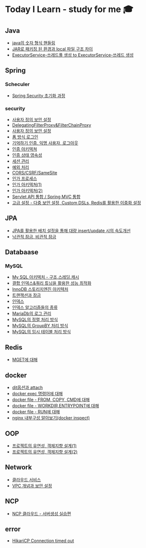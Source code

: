 # Today I Learn - study for me 🎓

## Java
- [java의 숫자 형식 핸들링](https://github.com/sungwooIsGood/Today-I-Learn/blob/main/document/java/Java%20%EC%88%AB%EC%9E%90%20%ED%98%95%EC%8B%9D%20%ED%95%B8%EB%93%A4%EB%A7%81.md)
- [JAR로 패키징 된 환경과 local 파일 구조 차이]()
- [ExecutorService-쓰레드풀 생성 to ExecutorService-쓰레드 생성](https://github.com/sungwooIsGood/Today-I-Learn/blob/main/document/java/ExecutorService-%EC%93%B0%EB%A0%88%EB%93%9C%20%EC%83%9D%EC%84%B1.md)
## Spring

### Scheculer

- [Spring Security 초기화 과정](https://github.com/sungwooIsGood/Today-I-Learn/blob/main/document/spring/scheduler/spring-scheduler_%EB%B6%84%EC%84%9D.md)

### security

- [사용자 정의 보안 설정](https://github.com/sungwooIsGood/Today-I-Learn/blob/main/document/spring-security/Spring%20Security%20%EC%B4%88%EA%B8%B0%ED%99%94%20%EA%B3%BC%EC%A0%95.md)
- [DelegatingFilterProxy&FilterChainProxy](https://github.com/sungwooIsGood/Today-I-Learn/blob/main/document/spring-security/DelegatingFilterProxy%26FilterChainProxy.md)
- [사용자 정의 보안 설정](https://github.com/sungwooIsGood/Today-I-Learn/blob/main/document/spring-security/%EC%82%AC%EC%9A%A9%EC%9E%90%20%EC%A0%95%EC%9D%98%20%EB%B3%B4%EC%95%88%20%EC%84%A4%EC%A0%95.md)
- [폼 방식 로그인](https://github.com/sungwooIsGood/Today-I-Learn/blob/main/document/spring-security/%ED%8F%BC%20%EB%B0%A9%EC%8B%9D%20%EB%A1%9C%EA%B7%B8%EC%9D%B8.md)
- [기억하기 인증, 익명 사용자, 로그아웃](https://github.com/sungwooIsGood/Today-I-Learn/blob/main/document/spring-security/%EA%B8%B0%EC%96%B5%ED%95%98%EA%B8%B0%20%EC%9D%B8%EC%A6%9D%20-%20rememberMe()%20%26%20%EC%9D%B5%EB%AA%85%20%EC%82%AC%EC%9A%A9%EC%9E%90%20-%20anonymous()%20%26%20%EB%A1%9C%EA%B7%B8%EC%95%84%EC%9B%83%20-%20logout().md)
- [인증 아키텍쳐](https://github.com/sungwooIsGood/Today-I-Learn/blob/main/document/spring-security/%EC%9D%B8%EC%A6%9D%20%EC%95%84%ED%82%A4%ED%85%8D%EC%B2%98.md)
- [인증 상태 영속성](https://github.com/sungwooIsGood/Today-I-Learn/blob/main/document/spring-security/%EC%9D%B8%EC%A6%9D%20%EC%83%81%ED%83%9C%20%EC%98%81%EC%86%8D%EC%84%B1.md)
- [세션 관리](https://github.com/sungwooIsGood/Today-I-Learn/blob/main/document/spring-security/%EC%84%B8%EC%85%98%20%EA%B4%80%EB%A6%AC%20-%20sessionManagement().md)
- [예외 처리](https://github.com/sungwooIsGood/Today-I-Learn/blob/main/document/spring-security/%EC%98%88%EC%99%B8%20%EC%B2%98%EB%A6%AC.md)
- [CORS/CSRF/SameSite](https://github.com/sungwooIsGood/Today-I-Learn/blob/main/document/spring-security/CORS_CSRF_SameSite.md)
- [인가 프로세스](https://github.com/sungwooIsGood/Today-I-Learn/blob/main/document/spring-security/%EC%9D%B8%EA%B0%80%20%ED%94%84%EB%A1%9C%EC%84%B8%EC%8A%A4.md)
- [인가 아키텍쳐(1)](https://github.com/sungwooIsGood/Today-I-Learn/blob/main/document/spring-security/%EC%9D%B8%EA%B0%80%20%EC%95%84%ED%82%A4%ED%85%8D%EC%B3%90(1).md)
- [인가 아키텍쳐(2)](https://github.com/sungwooIsGood/Today-I-Learn/blob/main/document/spring-security/%EC%9D%B8%EA%B0%80%20%EC%95%84%ED%82%A4%ED%85%8D%EC%B3%90(2).md)
- [Servlet API 통합 / Spring MVC 통합](https://github.com/sungwooIsGood/Today-I-Learn/blob/main/document/spring-security/Servlet%20API%20%ED%86%B5%ED%95%A9_Spring%20MVC%20%ED%86%B5%ED%95%A9.md)
- [고급 설정 - 다중 보안 설정, Custom DSLs, Redis를 활용한 이중화 설정](https://github.com/sungwooIsGood/Today-I-Learn/blob/main/document/spring-security/%EA%B3%A0%EA%B8%89%20%EC%84%A4%EC%A0%95%20-%20%EB%8B%A4%EC%A4%91%20%EB%B3%B4%EC%95%88%20%EC%84%A4%EC%A0%95,%20Custom%20DSLs,%20Redis%EB%A5%BC%20%ED%99%9C%EC%9A%A9%ED%95%9C%20%EC%9D%B4%EC%A4%91%ED%99%94%20%EC%84%A4%EC%A0%95.md)


## JPA
- [JPA를 활용한 배치 설정을 통해 대량 insert/update 시의 속도개선](https://github.com/sungwooIsGood/Today-I-Learn/blob/main/document/jpa/%EB%B0%B0%EC%B9%98%20%EC%84%A4%EC%A0%95%EC%9D%84%20%ED%86%B5%ED%95%B4%20%EB%8C%80%EB%9E%B5%20insert%2Cupdate%20%EC%8B%9C%EC%9D%98%20%EC%86%8D%EB%8F%84%EA%B0%9C%EC%84%A0.md)
- [낙관적 잠금, 비관적 잠금](https://github.com/sungwooIsGood/Today-I-Learn/blob/main/document/jpa/%EB%82%99%EA%B4%80%EC%A0%81%20%EC%9E%A0%EA%B8%88%2C%20%EB%B9%84%EA%B4%80%EC%A0%81%20%EC%9E%A0%EA%B8%88.md)

## Databaase

### MySQL

- [My SQL 아키텍처 - 구조,스레딩,캐시](https://github.com/sungwooIsGood/Today-I-Learn/blob/main/document/database/mysql/My%20SQL%20%EC%95%84%ED%82%A4%ED%85%8D%EC%B2%98%20-%20%EA%B5%AC%EC%A1%B0%2C%EC%8A%A4%EB%A0%88%EB%94%A9%2C%EC%BA%90%EC%8B%9C.md)
- [결합 인덱스&쿼리 튜닝을 활용한 성능 최적화](https://github.com/sungwooIsGood/Today-I-Learn/blob/main/document/database/mysql/%EA%B2%B0%ED%95%A9%20%EC%9D%B8%EB%8D%B1%EC%8A%A4%26%EC%BF%BC%EB%A6%AC%20%ED%8A%9C%EB%8B%9D%EC%9D%84%20%ED%99%9C%EC%9A%A9%ED%95%9C%20%EC%84%B1%EB%8A%A5%20%EC%B5%9C%EC%A0%81%ED%99%94.md)
- [InnoDB 스토리지엔진 아키텍처](https://github.com/sungwooIsGood/Today-I-Learn/blob/main/document/database/mysql/InnoDB%20%20%EC%8A%A4%ED%86%A0%EB%A6%AC%EC%A7%80%20%EC%97%94%EC%A7%84%20%EC%95%84%ED%82%A4%ED%85%8D%EC%B2%98.md)
- [트랜잭션과 잠금](https://github.com/sungwooIsGood/Today-I-Learn/blob/main/document/database/mysql/%ED%8A%B8%EB%9E%9C%EC%9E%AD%EC%85%98%EA%B3%BC%20%EC%9E%A0%EA%B8%88.md)
- [인덱스](https://github.com/sungwooIsGood/Today-I-Learn/blob/main/document/database/mysql/%EC%9D%B8%EB%8D%B1%EC%8A%A4.md)
- [인덱스 알고리즘들의 종류](https://github.com/sungwooIsGood/Today-I-Learn/blob/main/document/database/mysql/%EC%9D%B8%EB%8D%B1%EC%8A%A4%20%EC%A2%85%EB%A5%98.md)
- [MariaDb의 로그 관리](https://github.com/sungwooIsGood/Today-I-Learn/blob/main/document/database/mysql/MariaDB%EC%9D%98%20%EB%A1%9C%EA%B7%B8%20%EA%B4%80%EB%A6%AC.md)
- [MySQL의 정렬 처리 방식](https://github.com/sungwooIsGood/Today-I-Learn/blob/main/document/database/mysql/MySQL%EC%9D%98%20%EC%A0%95%EB%A0%AC%20%EC%B2%98%EB%A6%AC%20%EB%B0%A9%EC%8B%9D.md)
- [MySQL의 GroupBY 처리 방식](https://github.com/sungwooIsGood/Today-I-Learn/blob/main/document/database/mysql/MySQL%20Group%20BY%20%EC%B2%98%EB%A6%AC%EB%B0%A9%EC%8B%9D.md)
- [MySQL의 임시 테이블 처리 방식](https://github.com/sungwooIsGood/Today-I-Learn/blob/main/document/database/mysql/MySQL%EC%9D%98%20%EC%9E%84%EC%8B%9C%20%ED%85%8C%EC%9D%B4%EB%B8%94%20%EC%B2%98%EB%A6%AC.md)

## Redis
- [MGET에 대해](https://github.com/sungwooIsGood/Today-I-Learn/blob/main/document/redis/MGET%EC%97%90%20%EB%8C%80%ED%95%B4.md)

## docker
- [dit옵션과 attach](https://github.com/sungwooIsGood/Today-I-Learn/blob/main/document/docker/docker%20dit%EC%98%B5%EC%85%98%EA%B3%BC%20attach.md)
- [docker exec 명령어에 대해](https://github.com/sungwooIsGood/Today-I-Learn/blob/main/document/docker/docker%20exec%20%EB%AA%85%EB%A0%B9%EC%96%B4.md)
- [docker file - FROM, COPY, CMD에 대해](https://github.com/sungwooIsGood/Today-I-Learn/blob/main/document/docker/docker%20file%20-%20FROM,%20COPY,%20CMD%EC%97%90%20%EB%8C%80%ED%95%B4.md)
- [docker file - WORKDIR,ENTRYPOINT에 대해](https://github.com/sungwooIsGood/Today-I-Learn/blob/main/document/docker/WORKDIR%2CENTRYPOINT.md)
- [docker file - RUN에 대해](https://github.com/sungwooIsGood/Today-I-Learn/blob/main/document/docker/docker%20file%20-%20RUN%EC%97%90%20%EB%8C%80%ED%95%B4.md)
- [nginx 내부구성 알아보기(docker inspect)](https://github.com/sungwooIsGood/Today-I-Learn/blob/main/document/docker/nginx%20%EB%82%B4%EB%B6%80%EA%B5%AC%EC%84%B1%20%EC%95%8C%EC%95%84%EB%B3%B4%EA%B8%B0(docker%20inspect).md)

## OOP
- [프로젝트의 유연성, 객체지향 설계(1)](https://github.com/sungwooIsGood/Today-I-Learn/blob/main/document/oop/%ED%94%84%EB%A1%9C%EC%A0%9D%ED%8A%B8%EC%9D%98%20%EC%9C%A0%EC%97%B0%EC%84%B1%2C%20%EA%B0%9D%EC%B2%B4%EC%A7%80%ED%96%A5%20%EC%84%A4%EA%B3%84(1).md)
- [프로젝트의 유연성, 객체지향 설계(2)](https://github.com/sungwooIsGood/Today-I-Learn/blob/main/document/oop/%ED%94%84%EB%A1%9C%EC%A0%9D%ED%8A%B8%EC%9D%98%20%EC%9C%A0%EC%97%B0%EC%84%B1,%20%EA%B0%9D%EC%B2%B4%EC%A7%80%ED%96%A5%20%EC%84%A4%EA%B3%84(2).md)

## Network
- [클라우드 서비스](https://github.com/sungwooIsGood/Today-I-Learn/blob/main/document/network/%ED%81%B4%EB%9D%BC%EC%9A%B0%EB%93%9C%20%EC%84%9C%EB%B9%84%EC%8A%A4.md)
- [VPC 개념과 보안 설정](https://github.com/sungwooIsGood/Today-I-Learn/blob/main/document/network/VPC%EA%B0%9C%EB%85%90%EA%B3%BC%20%EB%B3%B4%EC%95%88%20%EC%84%A4%EC%A0%95.md)
## NCP
- [NCP 클라우드 - 서버생성 실습편](https://github.com/sungwooIsGood/Today-I-Learn/blob/main/document/ncp/ncp%20%ED%81%B4%EB%9D%BC%EC%9A%B0%EB%93%9C%20-%20%EC%84%9C%EB%B2%84%20%EC%83%9D%EC%84%B1%20%EC%8B%A4%EC%8A%B5.md)

## error
- [HikariCP Connection timed out](https://github.com/sungwooIsGood/Today-I-Learn/blob/main/document/error_record/HikariCP%20Connection%20timed%20out.md)
